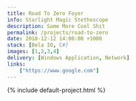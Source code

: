 ```yaml
---
title: Road To Zero Foyer
info: Starlight Magic Stethoscope
description: Some More Cool Shit
permalink: /projects/road-to-zero
date: 2018-12-12 14:00:00 +1000
stack: [Bela IO, C#]
images: [1,2,3,4]
delivery: [Windows Application, Network]
links:
    ["https://www.google.com"]
---
```


{% include default-project.html %}